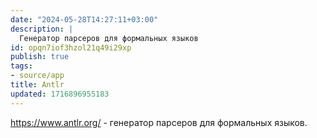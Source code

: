 ```yaml
---
date: "2024-05-28T14:27:11+03:00"
description: |
  Генератор парсеров для формальных языков
id: opqn7iof3hzol21q49i29xp
publish: true
tags:
- source/app
title: Antlr
updated: 1716896955183
---
```


<https://www.antlr.org/> - генератор парсеров для формальных языков.

